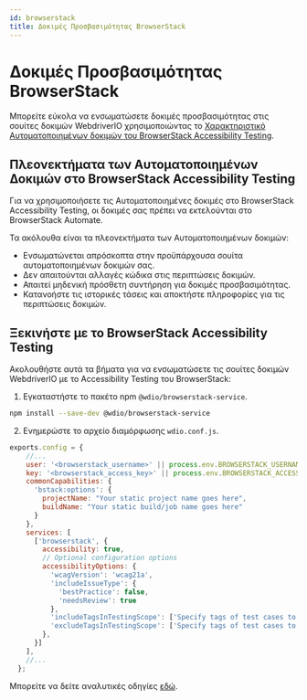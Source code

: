 ```yaml
---
id: browserstack
title: Δοκιμές Προσβασιμότητας BrowserStack
---
```


# Δοκιμές Προσβασιμότητας BrowserStack

Μπορείτε εύκολα να ενσωματώσετε δοκιμές προσβασιμότητας στις σουίτες δοκιμών WebdriverIO χρησιμοποιώντας το [Χαρακτηριστικό Αυτοματοποιημένων δοκιμών του BrowserStack Accessibility Testing](https://www.browserstack.com/docs/accessibility/automated-tests?utm_source=webdriverio&utm_medium=partnered&utm_campaign=documentation).

## Πλεονεκτήματα των Αυτοματοποιημένων Δοκιμών στο BrowserStack Accessibility Testing

Για να χρησιμοποιήσετε τις Αυτοματοποιημένες δοκιμές στο BrowserStack Accessibility Testing, οι δοκιμές σας πρέπει να εκτελούνται στο BrowserStack Automate.

Τα ακόλουθα είναι τα πλεονεκτήματα των Αυτοματοποιημένων δοκιμών:

* Ενσωματώνεται απρόσκοπτα στην προϋπάρχουσα σουίτα αυτοματοποιημένων δοκιμών σας.
* Δεν απαιτούνται αλλαγές κώδικα στις περιπτώσεις δοκιμών.
* Απαιτεί μηδενική πρόσθετη συντήρηση για δοκιμές προσβασιμότητας.
* Κατανοήστε τις ιστορικές τάσεις και αποκτήστε πληροφορίες για τις περιπτώσεις δοκιμών.

## Ξεκινήστε με το BrowserStack Accessibility Testing

Ακολουθήστε αυτά τα βήματα για να ενσωματώσετε τις σουίτες δοκιμών WebdriverIO με το Accessibility Testing του BrowserStack:

1. Εγκαταστήστε το πακέτο npm `@wdio/browserstack-service`.

```bash npm2yarn
npm install --save-dev @wdio/browserstack-service
```

2. Ενημερώστε το αρχείο διαμόρφωσης `wdio.conf.js`.

```javascript
exports.config = {
    //...
    user: '<browserstack_username>' || process.env.BROWSERSTACK_USERNAME,
    key: '<browserstack_access_key>' || process.env.BROWSERSTACK_ACCESS_KEY,
    commonCapabilities: {
      'bstack:options': {
        projectName: "Your static project name goes here",
        buildName: "Your static build/job name goes here"
      }
    },
    services: [
      ['browserstack', {
        accessibility: true,
        // Optional configuration options
        accessibilityOptions: {
          'wcagVersion': 'wcag21a',
          'includeIssueType': {
            'bestPractice': false,
            'needsReview': true
          },
          'includeTagsInTestingScope': ['Specify tags of test cases to be included'],
          'excludeTagsInTestingScope': ['Specify tags of test cases to be excluded']
        },
      }]
    ],
    //...
  };
```

Μπορείτε να δείτε αναλυτικές οδηγίες [εδώ](https://www.browserstack.com/docs/accessibility/automated-tests/get-started/webdriverio?utm_source=webdriverio&utm_medium=partnered&utm_campaign=documentation).